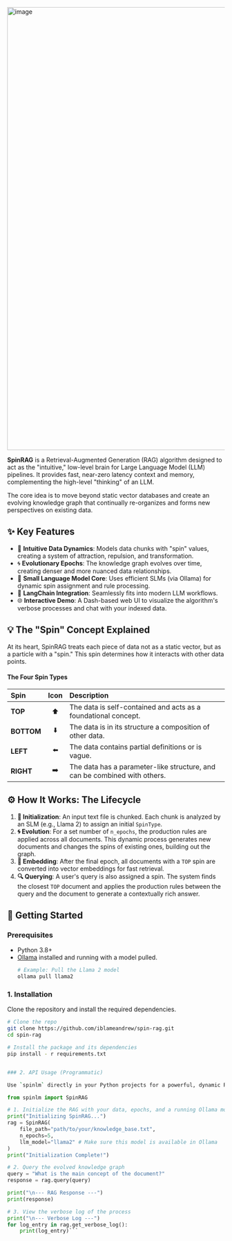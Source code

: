 <img width="1024" height="1024" alt="image" src="https://github.com/user-attachments/assets/873489e9-28cc-404d-b9d0-231bf82dcc4a" />

**SpinRAG** is a Retrieval-Augmented Generation (RAG) algorithm designed to act as the "intuitive," low-level brain for Large Language Model (LLM) pipelines. It provides fast, near-zero latency context and memory, complementing the high-level "thinking" of an LLM.

The core idea is to move beyond static vector databases and create an evolving knowledge graph that continually re-organizes and forms new perspectives on existing data.

## ✨ Key Features

-   🧠 **Intuitive Data Dynamics**: Models data chunks with "spin" values, creating a system of attraction, repulsion, and transformation.
-   🌀 **Evolutionary Epochs**: The knowledge graph evolves over time, creating denser and more nuanced data relationships.
-   🤖 **Small Language Model Core**: Uses efficient SLMs (via Ollama) for dynamic spin assignment and rule processing.
-   🔗 **LangChain Integration**: Seamlessly fits into modern LLM workflows.
-   🌐 **Interactive Demo**: A Dash-based web UI to visualize the algorithm's verbose processes and chat with your indexed data.

## 💡 The "Spin" Concept Explained

At its heart, SpinRAG treats each piece of data not as a static vector, but as a particle with a "spin." This spin determines how it interacts with other data points.

#### The Four Spin Types

| Spin   | Icon | Description                                                               |
| :----- | :--: | :------------------------------------------------------------------------ |
| **TOP**    | ⬆️  | The data is self-contained and acts as a foundational concept.            |
| **BOTTOM** | ⬇️  | The data is in its structure a composition of other data.           |
| **LEFT**   | ⬅️  | The data contains partial definitions or is vague.        |
| **RIGHT**  | ➡️  | The data has a parameter-like structure, and can be combined with others.|


## ⚙️ How It Works: The Lifecycle

1.  **🌱 Initialization**: An input text file is chunked. Each chunk is analyzed by an SLM (e.g., Llama 2) to assign an initial `SpinType`.
2.  **🌀 Evolution**: For a set number of `n_epochs`, the production rules are applied across all documents. This dynamic process generates new documents and changes the spins of existing ones, building out the graph.
3.  **🧠 Embedding**: After the final epoch, all documents with a `TOP` spin are converted into vector embeddings for fast retrieval.
4.  **🔍 Querying**: A user's query is also assigned a spin. The system finds the closest `TOP` document and applies the production rules between the query and the document to generate a contextually rich answer.


## 🚀 Getting Started

### Prerequisites

-   Python 3.8+
-   [Ollama](https://ollama.ai/) installed and running with a model pulled.
    ```bash
    # Example: Pull the Llama 2 model
    ollama pull llama2
    ```

### 1. Installation

Clone the repository and install the required dependencies.

```bash
# Clone the repo
git clone https://github.com/iblameandrew/spin-rag.git
cd spin-rag

# Install the package and its dependencies
pip install - r requirements.txt


### 2. API Usage (Programmatic)

Use `spinlm` directly in your Python projects for a powerful, dynamic RAG backend.
```

```python
from spinlm import SpinRAG

# 1. Initialize the RAG with your data, epochs, and a running Ollama model
print("Initializing SpinRAG...")
rag = SpinRAG(
    file_path="path/to/your/knowledge_base.txt",
    n_epochs=5,
    llm_model="llama2" # Make sure this model is available in Ollama
)
print("Initialization Complete!")

# 2. Query the evolved knowledge graph
query = "What is the main concept of the document?"
response = rag.query(query)

print("\n--- RAG Response ---")
print(response)

# 3. View the verbose log of the process
print("\n--- Verbose Log ---")
for log_entry in rag.get_verbose_log():
    print(log_entry)```


```


